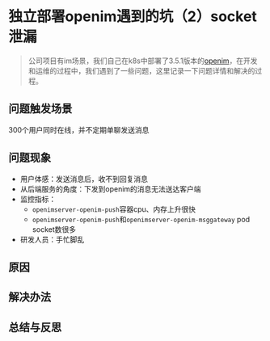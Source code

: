 # 独立部署openim遇到的坑（2）socket泄漏

> 公司项目有im场景，我们自己在k8s中部署了3.5.1版本的[openim](https://github.com/openimsdk)，在开发和运维的过程中，我们遇到了一些问题，这里记录一下问题详情和解决的过程。


## 问题触发场景
300个用户同时在线，并不定期单聊发送消息

## 问题现象
- 用户体感：发送消息后，收不到回复消息
- 从后端服务的角度：下发到openim的消息无法送达客户端
- 监控指标：
    - `openimserver-openim-push`容器cpu、内存上升很快
    - `openimserver-openim-push`和`openimserver-openim-msggateway` pod socket数很多
- 研发人员：手忙脚乱

## 原因


## 解决办法


## 总结与反思
